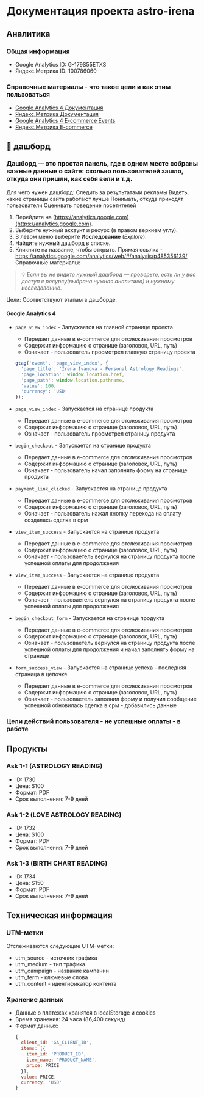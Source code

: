 # Документация проекта astro-irena

## Аналитика

### Общая информация
- Google Analytics ID: G-179S55ETXS
- Яндекс.Метрика ID: 100786060

### Справочные материалы - что такое цели и как этим пользоваться
- [Google Analytics 4 Документация](https://developers.google.com/analytics/devguides/collection/ga4)
- [Яндекс.Метрика Документация](https://yandex.ru/support/metrica/index.html)
- [Google Analytics 4 E-commerce Events](https://developers.google.com/analytics/devguides/collection/ga4/ecommerce)
- [Яндекс.Метрика E-commerce](https://yandex.ru/support/metrica/ecommerce/index.html)

## 📍 дашборд
### Дашборд — это простая панель, где в одном месте собраны важные данные о сайте: сколько пользователей зашло, откуда они пришли, как себя вели и т.д.

Для чего нужен дашборд:
Следить за результатами рекламы
Видеть, какие страницы сайта работают лучше
Понимать, откуда приходят пользователи
Оценивать поведение посетителей

1. Перейдите на [https://analytics.google.com](https://analytics.google.com).
2. Выберите нужный аккаунт и ресурс (в правом верхнем углу).
3. В левом меню выберите **Исследование** (*Explore*).
4. Найдите нужный дашборд в списке.
5. Кликните на название, чтобы открыть.
Прямая ссылка - https://analytics.google.com/analytics/web/#/analysis/p485356139/
Справочные материалы:

> 💡 *Если вы не видите нужный дашборд — проверьте, есть ли у вас доступ к ресурсу(выбрана нужная аналитика) и нужному исследованию.*

Цели:
Соответствуют этапам в дашборде. 

#### Google Analytics 4
- `page_view_index` - Запускается на главной странице проекта
  - Передает данные в e-commerce для отслеживания просмотров
  - Содержит информацию о странице (заголовок, URL, путь)
  - Означает - пользователь просмотрел главную страницу проекта
  ```javascript
  gtag('event', 'page_view_index', {
    'page_title': 'Irena Ivanova - Personal Astrology Readings',
    'page_location': window.location.href,
    'page_path': window.location.pathname,
    'value': 100,
    'currency': 'USD'
  });
  ```

- `page_view_index` - Запускается на странице продукта
  - Передает данные в e-commerce для отслеживания просмотров
  - Содержит информацию о странице (заголовок, URL, путь)
  - Означает - пользователь просмотрел страницу продукта


- `begin_checkout` - Запускается на странице продукта
  - Передает данные в e-commerce для отслеживания просмотров
  - Содержит информацию о странице (заголовок, URL, путь)
  - Означает - пользователь начал заполнять форму на странице продукта

- `payment_link_clicked` - Запускается на странице продукта
  - Передает данные в e-commerce для отслеживания просмотров
  - Содержит информацию о странице (заголовок, URL, путь)
  - Означает - пользователь нажал кнопку перехода на оплату
  создалась сделка в срм

- `view_item_success` - Запускается на странице продукта
  - Передает данные в e-commerce для отслеживания просмотров
  - Содержит информацию о странице (заголовок, URL, путь)
  - Означает - пользоваетель вернулся на страницу продукта после успешной оплаты для продолжения 

- `view_item_success` - Запускается на странице продукта
  - Передает данные в e-commerce для отслеживания просмотров
  - Содержит информацию о странице (заголовок, URL, путь)
  - Означает - пользоваетель вернулся на страницу продукта после успешной оплаты для продолжения 

- `begin_checkout_form` - Запускается на странице продукта
  - Передает данные в e-commerce для отслеживания просмотров
  - Содержит информацию о странице (заголовок, URL, путь)
  - Означает - пользоваетель вернулся на страницу продукта после успешной оплаты для продолжения и начал заполнять форму на странице
  
- `form_success_view` - Запускается на странице успеха - последняя страница в цепочке
  - Передает данные в e-commerce для отслеживания просмотров
  - Содержит информацию о странице (заголовок, URL, путь)
  - Означает - пользоваетель заполнил форму и получил сообщение успешной
  обновилась сделка в срм - добавились данные


### Цели действий пользователя - не успешные оплаты - в работе

## Продукты

### Ask 1-1 (ASTROLOGY READING)
- ID: 1730
- Цена: $100
- Формат: PDF
- Срок выполнения: 7-9 дней

### Ask 1-2 (LOVE ASTROLOGY READING)
- ID: 1732
- Цена: $100
- Формат: PDF
- Срок выполнения: 7-9 дней

### Ask 1-3 (BIRTH CHART READING)
- ID: 1734
- Цена: $150
- Формат: PDF
- Срок выполнения: 7-9 дней

## Техническая информация

### UTM-метки
Отслеживаются следующие UTM-метки:
- utm_source - источник трафика
- utm_medium - тип трафика
- utm_campaign - название кампании
- utm_term - ключевые слова
- utm_content - идентификатор контента

### Хранение данных
- Данные о платежах хранятся в localStorage и cookies
- Время хранения: 24 часа (86,400 секунд)
- Формат данных:
  ```javascript
  {
    client_id: 'GA_CLIENT_ID',
    items: [{
      item_id: 'PRODUCT_ID',
      item_name: 'PRODUCT_NAME',
      price: PRICE
    }],
    value: PRICE,
    currency: 'USD'
  }
  ```

